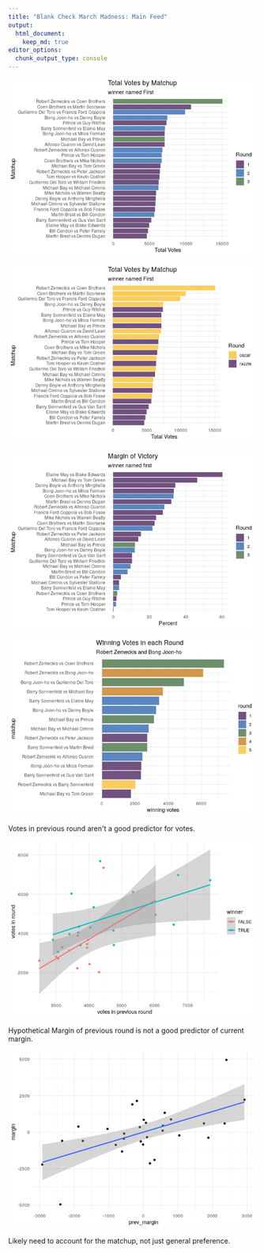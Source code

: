 ```yaml
---
title: "Blank Check March Madness: Main Feed"
output: 
  html_document:
    keep_md: true
editor_options: 
  chunk_output_type: console
---
```






![](exploratory_analysis_files/figure-html/unnamed-chunk-2-1.png)<!-- -->

![](exploratory_analysis_files/figure-html/unnamed-chunk-3-1.png)<!-- -->

![](exploratory_analysis_files/figure-html/unnamed-chunk-4-1.png)<!-- -->

![](exploratory_analysis_files/figure-html/unnamed-chunk-5-1.png)<!-- -->

Votes in previous round aren't a good predictor for votes.  

![](exploratory_analysis_files/figure-html/unnamed-chunk-6-1.png)<!-- -->

Hypothetical Margin of previous round is not a good predictor of current margin.  

![](exploratory_analysis_files/figure-html/unnamed-chunk-7-1.png)<!-- -->

Likely need to account for the matchup, not just general preference.  

<!--html_preserve--><div id="htmlwidget-df79340b8c0a2d676982" style="width:100%;height:auto;" class="datatables html-widget"></div>
<script type="application/json" data-for="htmlwidget-df79340b8c0a2d676982">{"x":{"filter":"none","data":[["1","2","3","4","5","6","7","8","9","10","11","12","13","14","15","16","17","18","19","20","21","22","23","24","25","26","27"],["Coen Brothers vs Martin Scorsese","Michael Bay vs Tom Green","Mike Nichols vs Warren Beatty","Michael Cimino vs Sylvester Stallone","Robert Zemeckis vs Peter Jackson","Tom Hooper vs Kevin Costner","Alfonso Cuaron vs David Lean","Prince vs Guy Ritchie","Danny Boyle vs Anthony Minghella","Martin Brest vs Dennis Dugan","Bong Joon-ho vs Milos Forman","Bill Condon vs Peter Farrely","Guillermo Del Toro vs William Friedkin","Barry Sonnenfeld vs Gus Van Sant","Francis Ford Coppola vs Bob Fosse","Elaine May vs Blake Edwards","Coen Brothers vs Mike Nichols","Michael Bay vs Michael Cimino","Robert Zemeckis vs Alfonso Cuaron","Prince vs Tom Hooper","Bong Joon-ho vs Danny Boyle","Martin Brest vs Bill Condon","Guillermo Del Toro vs Francis Ford Coppola","Barry Sonnenfeld vs Elaine May","Robert Zemeckis vs Coen Brothers","Michael Bay vs Prince","Bong Joon-ho vs Guillermo Del Toro"],[1,1,1,1,1,1,1,1,1,1,1,1,1,1,1,1,2,2,2,2,2,2,2,2,3,3,3],["Coen Brothers","Michael Bay","Mike Nichols","Michael Cimino","Robert Zemeckis","Tom Hooper","Alfonso Cuaron","Prince","Danny Boyle","Martin Brest","Bong Joon-ho","Bill Condon","Guillermo Del Toro","Barry Sonnenfeld","Francis Ford Coppola","Elaine May","Coen Brothers","Michael Bay","Robert Zemeckis","Prince","Bong Joon-ho","Martin Brest","Guillermo Del Toro","Barry Sonnenfeld","Robert Zemeckis","Michael Bay","Bong Joon-ho"],["Martin Scorsese","Tom Green","Warren Beatty","Sylvester Stallone","Peter Jackson","Kevin Costner","David Lean","Guy Ritchie","Anthony Minghella","Dennis Dugan","Milos Forman","Peter Farrely","William Friedkin","Gus Van Sant","Bob Fosse","Blake Edwards","Mike Nichols","Michael Cimino","Alfonso Cuaron","Tom Hooper","Danny Boyle","Bill Condon","Francis Ford Coppola","Elaine May","Coen Brothers","Prince","Guillermo Del Toro"],[6574,4759,3647,3005,3695,3185,4016,3743,3944,3056,4743,2490,3469,2905,3658,3945,4447,3407,4343,3397,4145,3058,6026,3676,7688,3969,5335],[4135,1748,2257,2814,2719,3179,3044,3613,1931,1577,2364,2286,2815,2356,2093,982,2226,2809,2439,3296,3272,2612,3886,3452,7346,3122,4950],[10709,6507,5904,5819,6414,6364,7060,7356,5875,4633,7107,4776,6284,5261,5751,4927,6673,6216,6782,6693,7417,5670,9912,7128,15034,7091,10285]],"container":"<table class=\"display\">\n  <thead>\n    <tr>\n      <th> <\/th>\n      <th>matchup<\/th>\n      <th>round<\/th>\n      <th>winner<\/th>\n      <th>loser<\/th>\n      <th>winning_votes<\/th>\n      <th>losing_votes<\/th>\n      <th>total_votes<\/th>\n    <\/tr>\n  <\/thead>\n<\/table>","options":{"columnDefs":[{"className":"dt-right","targets":[2,5,6,7]},{"orderable":false,"targets":0}],"order":[],"autoWidth":false,"orderClasses":false}},"evals":[],"jsHooks":[]}</script><!--/html_preserve-->


